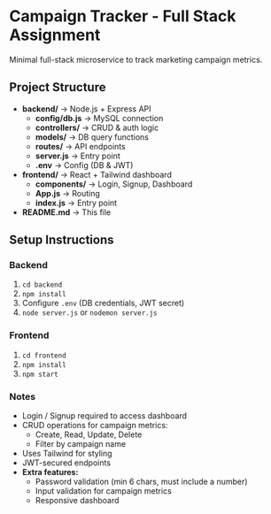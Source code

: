 # Campaign Tracker - Full Stack Assignment

Minimal full-stack microservice to track marketing campaign metrics.

## Project Structure
- **backend/** → Node.js + Express API
  - **config/db.js** → MySQL connection
  - **controllers/** → CRUD & auth logic
  - **models/** → DB query functions
  - **routes/** → API endpoints
  - **server.js** → Entry point
  - **.env** → Config (DB & JWT)
- **frontend/** → React + Tailwind dashboard
  - **components/** → Login, Signup, Dashboard
  - **App.js** → Routing
  - **index.js** → Entry point
- **README.md** → This file

## Setup Instructions

### Backend
1. `cd backend`
2. `npm install`
3. Configure `.env` (DB credentials, JWT secret)
4. `node server.js` or `nodemon server.js`

### Frontend
1. `cd frontend`
2. `npm install`
3. `npm start`

### Notes
- Login / Signup required to access dashboard
- CRUD operations for campaign metrics:
  - Create, Read, Update, Delete
  - Filter by campaign name
- Uses Tailwind for styling
- JWT-secured endpoints
- **Extra features:**
  - Password validation (min 6 chars, must include a number)
  - Input validation for campaign metrics
  - Responsive dashboard

